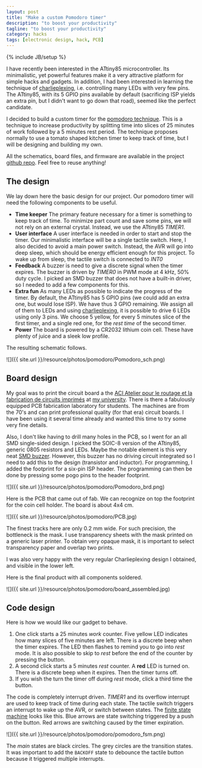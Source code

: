 ```yaml
---
layout: post
title: "Make a custom Pomodoro timer"
description: "to boost your productivity"
tagline: "to boost your productivity"
category: hacks
tags: [electronic design, hack, PCB]
---
```

{% include JB/setup %}

I have recently been interested in the ATtiny85 microcontroller. Its minimalistic,
yet powerful features make it a very attractive platform for simple hacks and gadgets.
In addition, I had been interested in learning the technique of
[charlieplexing](https://en.wikipedia.org/wiki/Charlieplexing), i.e. controlling
many LEDs with very few pins. The ATtiny85, with its 5 GPIO pins available by default
(sacrificing ISP yields an extra pin, but I didn't want to go down that road), seemed
like the perfect candidate.

I decided to build a custom timer for the 
[pomodoro technique](http://pomodorotechnique.com/). This is a technique to increase
productivity by splitting time into slices of 25 minutes of work followed by a 5 minutes
rest period. The technique proposes normally to use a tomato shaped kitchen
timer to keep track of time, but I will be designing and building my own.

All the schematics, board files, and firmware are available in the project 
[github repo](https://github.com/fakufaku/Pomodoro). Feel free to reuse anything!

The design
----------

We lay down here the basic design for our project. Our pomodoro timer will need
the following components to be useful.

* __Time keeper__ The primary feature necessary for a timer is something to keep
    track of time. To minimize part count and save some pins, we will not rely on
    an external crystal. Instead, we use the ATtiny85 _TIMER1_.
* __User interface__ A user interface is needed in order to start and stop the timer.
    Our minimalistic interface will be a single tactile switch. Here, I also decided
    to avoid a main power switch. Instead, the AVR will go into deep sleep, which
    should be energy efficient enough for this project. To wake up from sleep, the
    tactile switch is connected to _INT0_
* __Feedback__ A buzzer is need to give a discrete signal when the timer
    expires. The buzzer is driven by _TIMER0_ in PWM mode at 4 kHz, 50% duty
    cycle. I picked an SMD buzzer that does not have a built-in driver, so I
    needed to add a few components for this.
* __Extra fun__ As many LEDs as possible to indicate the progress of the timer.
    By default, the ATtiny85 has 5 GPIO pins (we could add an extra one, but
    would lose ISP).  We have thus 3 GPIO remaining.   We assign all of them to
    LEDs and using [charlieplexing](https://en.wikipedia.org/wiki/Charlieplexing), 
    it is possible to drive 6 LEDs using only 3 pins. We choose 5 yellow, for
    every 5 minutes slice of the first timer, and a single red one, for the _rest
    time_ of the second timer.
* __Power__ The board is powered by a CR2032 lithium coin cell. These have plenty
    of juice and a sleek low profile.

The resulting schematic follows.

![]({{ site.url }}/resource/photos/pomodoro/Pomodoro_sch.png)

Board design
------------

My goal was to print the circuit board a the 
[ACI Atelier pour le routage et la fabrication de circuits imprimés](http://sti-ateliers.epfl.ch/page-19942.html)
at [my university](http://www.epfl.ch). There is there a fabulously equipped PCB
fabrication laboratory for students. The machines are from the 70's and can print
professional quality (for that era) circuit boards. I have been using it several
time already and wanted this time to try some very fine details.

Also, I don't like having to drill many holes in the PCB, so I went for an all
SMD single-sided design. I picked the SOIC-8 version of the ATtiny85, generic
0805 resistors and LEDs.  Maybe the notable element is this very neat [SMD
buzzer](http://www.mouser.com/ProductDetail/Kobitone/254-PB501-ROX/?qs=%2fha2pyFaduio21Wb3%2fEgDw7Itv2u2RCUk%252bCSGDldQmgXvX6wRiKaqw%3d%3d).
However, this buzzer has no driving circuit integrated so I need to add this to
the design (transistor and inductor). For programming, I added the footprint for
a six-pin ISP header. The programming can then be done by pressing some pogo pins
to the header footprint.

![]({{ site.url }}/resource/photos/pomodoro/Pomodoro_brd.png)

Here is the PCB that came out of fab. We can recognize on top the footprint
for the coin cell holder. The board is about 4x4 cm.

![]({{ site.url }}/resource/photos/pomodoro/PCB.jpg)

The finest tracks here are only 0.2 mm wide. For such precision, the bottleneck
is the mask. I use transparency sheets with the mask printed on a generic laser
printer. To obtain very opaque mask, it is important to select transparency
paper and overlap two prints.

I was also very happy with the very regular Charlieplexing design I obtained, and
visible in the lower left.


Here is the final product with all components soldered.

![]({{ site.url }}/resource/photos/pomodoro/board_assembled.jpg)

Code design
-----------

Here is how we would like our gadget to behave.

1. One click starts a 25 minutes _work_ counter. Five yellow LED indicates how
  many slices of five minutes are left. There is a discrete beep when the timer
  expires. The LED then flashes to remind you to go into _rest_ mode.
  It is also possible to skip to _rest_ before the end of the counter by pressing
  the button.
2. A second click starts a 5 minutes _rest_ counter. A **red** LED is turned on.
  There is a discrete beep when it expires. Then the timer turns off.
3. If you wish the turn the timer off during _rest_ mode, click a third time the button.

The code is completely interrupt driven. _TIMER1_ and its overflow interrupt
are used to keep track of time during each state. The tactile switch triggers
an interrupt to wake up the AVR, or switch between states. The [finite state
machine](https://en.wikipedia.org/wiki/Finite-state_machine) looks like this.
Blue arrows are state switching triggered by a push on the button. Red arrows
are switching caused by the timer expiration.

![]({{ site.url }}/resource/photos/pomodoro/pomodoro_fsm.png)

The _main_ states are black circles. The grey circles are the transition states.
It was important to add the `BACKOFF` state to debounce the tactile button because it triggered multiple interrupts.

